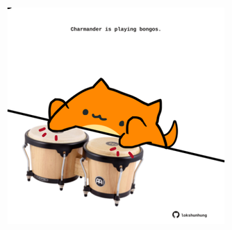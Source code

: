 <!-- built at 13/07/2024, 13:01:26 UTC -->
<p align="center">
  <img width="500" height="500" src="./ReadmeImage.svg">
</p>
